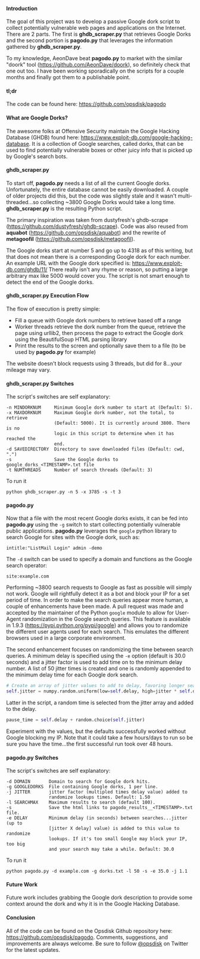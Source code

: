 #### Introduction

The goal of this project was to develop a passive Google dork script to collect potentially vulnerable web pages and applications on the Internet.  There are 2 parts.  The first is **ghdb\_scraper.py** that retrieves Google Dorks and the second portion is **pagodo.py** that leverages the information gathered by **ghdb\_scraper.py**.

To my knowledge, AeonDave beat **pagodo.py** to market with the similar "doork" tool (https://github.com/AeonDave/doork), so definitely check that one out too.  I have been working sporadically on the scripts for a couple months and finally got them to a publishable point.

#### tl;dr

The code can be found here: https://github.com/opsdisk/pagodo

#### What are Google Dorks?

The awesome folks at Offensive Security maintain the Google Hacking Database (GHDB) found here: https://www.exploit-db.com/google-hacking-database.  It is a collection of Google searches, called dorks, that can be used to find potentially vulnerable boxes or other juicy info that is picked up by Google's search bots.  

#### ghdb_scraper.py

To start off, **pagodo.py** needs a list of all the current Google dorks.  Unfortunately, the entire database cannot be easily downloaded.  A couple of older projects did this, but the code was slightly stale and it wasn't multi-threaded...so collecting ~3800 Google Dorks would take a long time.  **ghdb_scraper.py** is the resulting Python script.

The primary inspiration was taken from dustyfresh's ghdb-scrape (https://github.com/dustyfresh/ghdb-scrape).  Code was also reused from **aquabot** (https://github.com/opsdisk/aquabot) and the rewrite of **metagoofil** (https://github.com/opsdisk/metagoofil).

The Google dorks start at number 5 and go up to 4318 as of this writing, but that does not mean there is a corresponding Google dork for each number.  An example URL with the Google dork specified is: https://www.exploit-db.com/ghdb/11/  There really isn't any rhyme or reason, so putting a large arbitrary max like 5000 would cover you.  The script is not smart enough to detect the end of the Google dorks.

#### ghdb_scraper.py Execution Flow

The flow of execution is pretty simple:

* Fill a queue with Google dork numbers to retrieve based off a range
* Worker threads retrieve the dork number from the queue, retrieve the page using urllib2, then process the page to extract the Google dork using the BeautifulSoup HTML parsing library
* Print the results to the screen and optionally save them to a file (to be used by **pagodo.py** for example)

The website doesn't block requests using 3 threads, but did for 8...your mileage may vary.

#### ghdb_scraper.py Switches

The script's switches are self explanatory:

    -n MINDORKNUM     Minimum Google dork number to start at (Default: 5).
    -x MAXDORKNUM     Maximum Google dork number, not the total, to retrieve
                      (Default: 5000). It is currently around 3800. There is no
                      logic in this script to determine when it has reached the
                      end.
    -d SAVEDIRECTORY  Directory to save downloaded files (Default: cwd, ".")
    -s                Save the Google dorks to google_dorks_<TIMESTAMP>.txt file
    -t NUMTHREADS     Number of search threads (Default: 3)


To run it

    python ghdb_scraper.py -n 5 -x 3785 -s -t 3

#### pagodo.py

Now that a file with the most recent Google dorks exists, it can be fed into **pagodo.py** using the `-g` switch to start collecting potentially vulnerable public applications.  **pagodo.py** leverages the `google` python library to search Google for sites with the Google dork, such as:

    intitle:"ListMail Login" admin -demo

The `-d` switch can be used to specify a domain and functions as the Google search operator:

    site:example.com  

Performing ~3800 search requests to Google as fast as possible will simply not work.  Google will rightfully detect it as a bot and block your IP for a set period of time.  In order to make the search queries appear more human, a couple of enhancements have been made.  A pull request was made and accepted by the maintainer of the Python `google` module to allow for User-Agent randomization in the Google search queries.  This feature is available in 1.9.3 (https://pypi.python.org/pypi/google) and allows you to randomize the different user agents used for each search.  This emulates the different browsers used in a large corporate environment.

The second enhancement focuses on randomizing the time between search queries.  A minimum delay is specified using the `-e` option (default is 30.0 seconds) and a jitter factor is used to add time on to the minimum delay number. A list of 50 jitter times is created and one is randomly appended to the minimum delay time for each Google dork search.  

```python
# Create an array of jitter values to add to delay, favoring longer search times.
self.jitter = numpy.random.uniform(low=self.delay, high=jitter * self.delay, size=(50,))
```

Latter in the script, a random time is selected from the jitter array and added to the delay.

```python
pause_time = self.delay + random.choice(self.jitter)
```

Experiment with the values, but the defaults successfully worked without Google blocking my IP.  Note that it could take a few hours/days to run so be sure you have the time...the first successful run took over 48 hours.

#### pagodo.py Switches
The script's switches are self explanatory:

    -d DOMAIN       Domain to search for Google dork hits.
    -g GOOGLEDORKS  File containing Google dorks, 1 per line.
    -j JITTER       jitter factor (multipled times delay value) added to
                    randomize lookups times. Default: 1.50
    -l SEARCHMAX    Maximum results to search (default 100).
    -s              Save the html links to pagodo_results__<TIMESTAMP>.txt file.
    -e DELAY        Minimum delay (in seconds) between searches...jitter (up to
                    [jitter X delay] value) is added to this value to randomize
                    lookups. If it's too small Google may block your IP, too big
                    and your search may take a while. Default: 30.0

To run it

    python pagodo.py -d example.com -g dorks.txt -l 50 -s -e 35.0 -j 1.1

#### Future Work

Future work includes grabbing the Google dork description to provide some context around the dork and why it is in the Google Hacking Database.

#### Conclusion

All of the code can be found on the Opsdisk Github repository here: https://github.com/opsdisk/pagodo.  Comments, suggestions, and improvements are always welcome.  Be sure to follow [@opsdisk](https://twitter.com/opsdisk) on Twitter for the latest updates.
